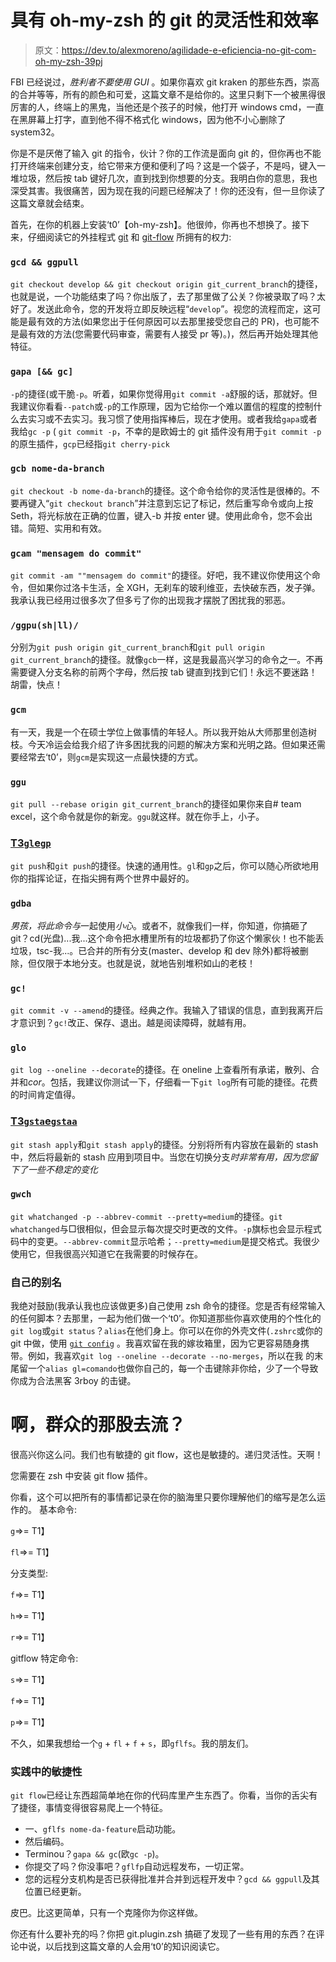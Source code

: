 # 具有 oh-my-zsh 的 git 的灵活性和效率

> 原文：<https://dev.to/alexmoreno/agilidade-e-eficiencia-no-git-com-oh-my-zsh-39pj>

FBI 已经说过，*胜利者不要使用 GUI* 。如果你喜欢 git kraken 的那些东西，崇高的合并等等，所有的颜色和可爱，这篇文章不是给你的。这里只剩下一个被黑得很厉害的人，终端上的黑鬼，当他还是个孩子的时候，他打开 windows cmd，一直在黑屏幕上打字，直到他不得不格式化 windows，因为他不小心删除了 system32。

你是不是厌倦了输入 git 的指令，伙计？你的工作流是面向 git 的，但你再也不能打开终端来创建分支，给它带来方便和便利了吗？这是一个袋子，不是吗，键入一堆垃圾，然后按 tab 键好几次，直到找到你想要的分支。我明白你的意思，我也深受其害。我很痛苦，因为现在我的问题已经解决了！你的还没有，但一旦你读了这篇文章就会结束。

首先，在你的机器上安装‘t0’【oh-my-zsh】。他很帅，你再也不想换了。接下来，仔细阅读它的外挂程式 [git](https://github.com/robbyrussell/oh-my-zsh/blob/master/plugins/git/git.plugin.zsh) 和 [git-flow](https://github.com/robbyrussell/oh-my-zsh/tree/master/plugins/git-flow) 所拥有的权力:

### `gcd && ggpull`

`git checkout develop && git checkout origin git_current_branch`的捷径，也就是说，一个功能结束了吗？你出版了，去了那里做了公关？你被录取了吗？太好了。发送此命令，您的开发将立即反映远程“`develop`”。视您的流程而定，这可能是最有效的方法(如果您出于任何原因可以去那里接受您自己的 PR)，也可能不是最有效的方法(您需要代码审查，需要有人接受 pr 等)。)，然后再开始处理其他特征。

### `gapa [&& gc]`

`-p`的捷径(或干脆`-p`。听着，如果你觉得用`git commit -a`舒服的话，那就好。但我建议你看看`--patch`或`-p`的工作原理，因为它给你一个难以置信的程度的控制什么去实习或不去实习。我习惯了使用指挥棒后，现在才使用。或者我给`gapa`或者我给`gc -p` ( `git commit -p`，不幸的是欧姆士的 git 插件没有用于`git commit -p`的原生插件，`gcp`已经指`git cherry-pick`

### `gcb nome-da-branch`

`git checkout -b nome-da-branch`的捷径。这个命令给你的灵活性是很棒的。不要再键入“`git checkout branch`”并注意到忘记了标记，然后重写命令或向上按 Seth，将光标放在正确的位置，键入-b 并按 enter 键。使用此命令，您不会出错。简短、实用和有效。

### `gcam "mensagem do commit"`

`git commit -am ""mensagem do commit"`的捷径。好吧，我不建议你使用这个命令，但如果你过洛卡生活，全 XGH，无刹车的玻利维亚，去快破东西，发子弹。我承认我已经用过很多次了但多亏了你的出现我才摆脱了困扰我的邪恶。

### `/ggpu(sh|ll)/`

分别为`git push origin git_current_branch`和`git pull origin git_current_branch`的捷径。就像`gcb`一样，这是我最高兴学习的命令之一。不再需要键入分支名称的前两个字母，然后按 tab 键直到找到它们！永远不要迷路！胡雷，快点！

### `gcm`

有一天，我是一个在硕士学位上做事情的年轻人。所以我开始从大师那里创造树枝。今天冷运会给我介绍了许多困扰我的问题的解决方案和光明之路。但如果还需要经常去‘t0’，则`gcm`是实现这一点最快捷的方式。

### `ggu`

`git pull --rebase origin git_current_branch`的捷径如果你来自# team excel，这个命令就是你的新宠。`ggu`就这样。就在你手上，小子。

### [T3`gl`e`gp`](#-raw-gl-endraw-e-raw-gp-endraw-)

`git push`和`git push`的捷径。快速的通用性。`gl`和`gp`之后，你可以随心所欲地用你的指挥论证，在指尖拥有两个世界中最好的。

### `gdba`

*男孩，将此命令与*一起使用*小心*。或者不，就像我们一样，你知道，你搞砸了 git？cd(光盘)...我...这个命令把水槽里所有的垃圾都扔了你这个懒家伙！也不能丢垃圾，tsc-我...。已合并的所有分支(master、develop 和 dev 除外)都将被删除，但仅限于本地分支。也就是说，就地告别堆积如山的老枝！

### `gc!`

`git commit -v --amend`的捷径。经典之作。我输入了错误的信息，直到我离开后才意识到？`gc!`改正、保存、退出。越是阅读障碍，就越有用。

### `glo`

`git log --oneline --decorate`的捷径。在 oneline 上查看所有承诺，散列、合并和*cor*。包括，我建议你测试一下，仔细看一下`git log`所有可能的捷径。花费的时间肯定值得。

### [T3`gsta`e`gstaa`](#-raw-gsta-endraw-e-raw-gstaa-endraw-)

`git stash apply`和`git stash apply`的捷径。分别将所有内容放在最新的 stash 中，然后将最新的 stash 应用到项目中。当您在切换分支*时非常有用，因为您留下了一些不稳定的变化*

### `gwch`

`git whatchanged -p --abbrev-commit --pretty=medium`的捷径。`git whatchanged`与□很相似，但会显示每次提交时更改的文件。`-p`旗标也会显示程式码中的变更。`--abbrev-commit`显示哈希；`--pretty=medium`是提交格式。我很少使用它，但我很高兴知道它在我需要的时候存在。

### 自己的别名

我绝对鼓励(我承认我也应该做更多)自己使用 zsh 命令的捷径。您是否有经常输入的任何脚本？去那里，一起为他们做一个‘t0’。你知道那些你喜欢使用的个性化的`git log`或`git status`？`alias`在他们身上。你可以在你的外壳文件(`.zshrc`或你的 git 中做，使用 [`git config`](https://git-scm.com/book/en/v2/Git-Basics-Git-Aliases) 。我喜欢留在我的嫁妆箱里，因为它更容易随身携带。例如，我喜欢`git log --oneline --decorate --no-merges`，所以在我
的末尾留一个`alias gl=comando`也做你自己的，每一个击键除非你给，少了一个导致你成为合法黑客 3rboy 的击键。

# 啊，群众的那股去流？

很高兴你这么问。我们也有敏捷的 git flow，这也是敏捷的。递归灵活性。天啊！

您需要在 zsh 中安装 git flow 插件。

你看，这个可以把所有的事情都记录在你的脑海里只要你理解他们的缩写是怎么运作的。
基本命令:

`g`=>= T1】

`fl`=>= T1】

分支类型:

`f`=>= T1】

`h`=>= T1】

`r`=>= T1】

gitflow 特定命令:

`s`=>= T1】

`f`=>= T1】

`p`=>= T1】

不久，如果我想给一个`g` + `fl` + `f` + `s`，即`gflfs`。我的朋友们。

### 实践中的敏捷性

`git flow`已经让东西超简单地在你的代码库里产生东西了。你看，当你的舌尖有了捷径，事情变得很容易爬上一个特征。

*   一、`gflfs nome-da-feature`启动功能。
*   然后编码。
*   Terminou？`gapa && gc`(欧`gc -p`)。
*   你提交了吗？你没事吧？`gflfp`自动远程发布，一切正常。
*   您的远程分支机构是否已获得批准并合并到远程开发中？`gcd && ggpull`及其位置已经更新。

皮巴。比这更简单，只有一个克隆你为你这样做。

你还有什么要补充的吗？你把 git.plugin.zsh 搞砸了发现了一些有用的东西？在评论中说，以后找到这篇文章的人会用‘t0’的知识阅读它。